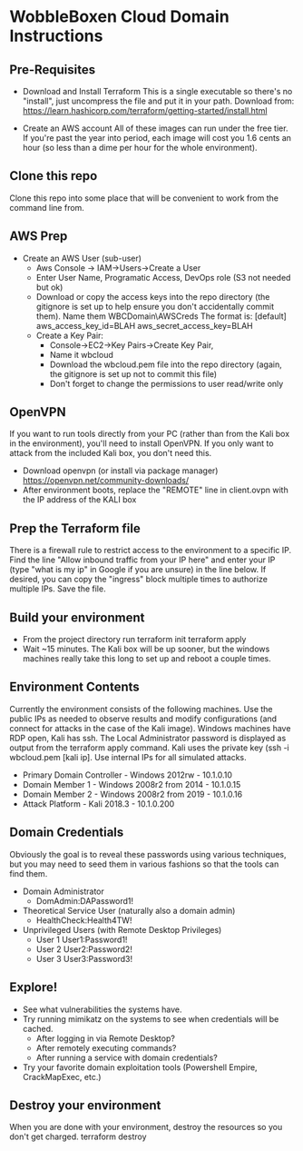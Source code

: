 # WobbleBoxen Cloud Domain Instructions

## Pre-Requisites
* Download and Install Terraform
This is a single executable so there's no "install", just uncompress the file and put it in your path.  Download from: https://learn.hashicorp.com/terraform/getting-started/install.html

* Create an AWS account
All of these images can run under the free tier.  If you're past the year into period, each image will cost you 1.6 cents an hour (so less than a dime per hour for the whole environment).

## Clone this repo
Clone this repo into some place that will be convenient to work from the command line from.

## AWS Prep
* Create an AWS User (sub-user)
  * Aws Console -> IAM->Users->Create a User
  * Enter User Name, Programatic Access, DevOps role (S3 not needed but ok)
  * Download or copy the access keys into the repo directory (the gitignore is set up to help ensure you don't accidentally commit them).  Name them WBCDomain\\AWSCreds  The format is:
      [default]
      aws_access_key_id=BLAH
      aws_secret_access_key=BLAH
  * Create a Key Pair:
    * Console->EC2->Key Pairs->Create Key Pair,
    * Name it wbcloud
    * Download the wbcloud.pem file into the repo directory (again, the gitignore is set up not to commit this file)
    * Don't forget to change the permissions to user read/write only

## OpenVPN
If you want to run tools directly from your PC (rather than from the Kali box in the environment), you'll need to install OpenVPN.  If you only want to attack from the included Kali box, you don't need this.
  * Download openvpn (or install via package manager) https://openvpn.net/community-downloads/
  * After environment boots, replace the "REMOTE" line in client.ovpn with the IP address of the KALI box

## Prep the Terraform file
There is a firewall rule to restrict access to the environment to a specific IP.  Find the line "Allow inbound traffic from your IP here" and enter your IP (type "what is my ip" in Google if you are unsure) in the line below.  If desired, you can copy the "ingress" block multiple times to authorize multiple IPs.  Save the file.

## Build your environment
  * From the project directory run
      terraform init
      terraform apply
  * Wait ~15 minutes.  The Kali box will be up sooner, but the windows machines really take this long to set up and reboot a couple times.

## Environment Contents
Currently the environment consists of the following machines.  Use the public IPs as needed to observe results and modify configurations (and connect for attacks in the case of the Kali image).  Windows machines have RDP open, Kali has ssh.  The Local Administrator password is displayed as output from the terraform apply command.  Kali uses the private key (ssh -i wbcloud.pem [kali ip].  Use internal IPs for all simulated attacks.
  * Primary Domain Controller - Windows 2012rw - 10.1.0.10
  * Domain Member 1 - Windows 2008r2 from 2014 - 10.1.0.15
  * Domain Member 2 - Windows 2008r2 from 2019 - 10.1.0.16
  * Attack Platform - Kali 2018.3 - 10.1.0.200

## Domain Credentials
Obviously the goal is to reveal these passwords using various techniques, but you may need to seed them in various fashions so that the tools can find them.
  * Domain Administrator  
    * DomAdmin:DAPassword1!
  * Theoretical Service User (naturally also a domain admin)   
    * HealthCheck:Health4TW!
  * Unprivileged Users (with Remote Desktop Privileges)
    * User 1  User1:Password1!
    * User 2  User2:Password2!
    * User 3  User3:Password3!

## Explore!
  * See what vulnerabilities the systems have.
  * Try running mimikatz on the systems to see when credentials will be cached.
    * After logging in via Remote Desktop?
    * After remotely executing commands?
    * After running a service with domain credentials?
  * Try your favorite domain exploitation tools (Powershell Empire, CrackMapExec, etc.)

## Destroy your environment
When you are done with your environment, destroy the resources so you don't get charged.
    terraform destroy
